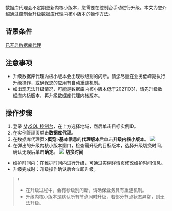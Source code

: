 数据库代理会不定期更新内核小版本，您需要在控制台手动进行升级。本文为您介绍通过控制台升级数据库代理内核小版本的操作方法。
## 背景条件
[已开启数据库代理](https://cloud.tencent.com/document/product/236/54653)
## 注意事项
- 升级数据库代理内核小版本会出现秒级别的闪断。请您尽量在业务低峰期执行升级操作，或确保您的应用有自动重连机制。
- 如出现无法升级情况，可能是数据库内核小版本低于20211031，请先升级数据库内核版本，再升级数据库代理内核版本。

## 操作步骤
1. 登录 [MySQL 控制台](https://console.cloud.tencent.com/cdb)，在上方选择地域，然后单击目标实例ID。
2. 在实例管理页单击**数据库代理**。
3. 在数据库代理页>**概览**>**基本信息**的**代理版本**后单击**升级内核小版本**。
![](https://qcloudimg.tencent-cloud.cn/raw/bc0058d688e352903f9d1db753947ab7.png)
4. 在弹出的升级内核小版本窗口，检查需升级的目标版本，选择升级切换时间，确认无误后单击**确定**。
![](https://qcloudimg.tencent-cloud.cn/raw/3576ff3c9977e5d53acd1528e0191240.png)
**切换时间**
 - 维护时间内：在维护时间内进行升级，可通过实例详情页修改维护时间信息。
 - 升级完成时：升级操作确认后会立即升级。
>!
>- 在升级过程中，会有秒级别闪断，请确保业务具有重连机制。
>- 升级内核小版本是默认所有节点同时升级，若部分节点状态异常，则无法升级。
